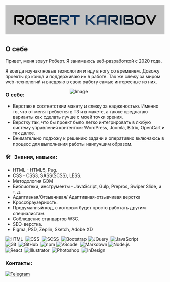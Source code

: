 ![Header](https://github.com/RobertKaribov/RobertKaribov/blob/main/assets/logo.jpg)

## О себе
Привет, меня зовут Роберт. Я занимаюсь веб-разработкой с 2020 года.

Я всегда изучаю новые технологии и иду в ногу со временем. Довожу проекты до конца и поддерживаю их в работе. Так же слежу за миром web-технологий и внедряю в свою работу самые интересные из них.

<img src="https://raw.githubusercontent.com/MicaelliMedeiros/micaellimedeiros/master/image/computer-illustration.png" min-width="300px" max-width="300px" width="300px" align="right" alt="Image">

### О себе:
  * Верстаю в соответствии макету и слежу за надежностью. Именно то, что от меня требуется в ТЗ и в макете, а также предлагаю варианты как сделать лучше с моей точки зрения.
  * Верстку так, что бы проект было легко интегрировать в любую систему управления контентом: ﻿﻿WordPress, Joomla, Bitrix, OpenCart и так далее.
  * Внимательно подхожу к решению задачи и оперативно включаюсь в процесс для выполнения работы наилучшим образом.

### 🛠 &nbsp; Знания, навыки:
  * HTML - HTML5, Pug.
  * CSS - CSS3, SASS(SCSS), LESS.
  * Методология БЭМ
  * Библиотеки, инструменты - JavaScript, Gulp, Prepros, Swiper Slide, и т. д.
  * Адаптивная/Отзывчивая/ Адаптивная-отзывчивая верстка
  * Кроссбраузерность.
  * Продуманный код, с которым будет просто работать другим специалистам.
  * Соблюдение стандартов W3C.
  * SEO-верстка.
  * Figma, PSD, Zeplin, Sketch, Adobe XD

![HTML](https://img.shields.io/badge/-HTML-05122A?style=flat&logo=HTML5)&nbsp;
![CSS](https://img.shields.io/badge/-CSS-05122A?style=flat&logo=CSS3&logoColor=1572B6)&nbsp;
![SCSS](https://img.shields.io/badge/-SCSS-000?&logo=SASS)&nbsp;
![Bootstrap](https://img.shields.io/badge/-Bootstrap-05122A?style=flat&logo=bootstrap&logoColor=563D7C)
![JQuery](https://img.shields.io/badge/-JQuery-000?style=flat&logo=JQuery&logoColor=007ACC)&nbsp;
![JavaScript](https://img.shields.io/badge/-JavaScript-05122A?style=flat&logo=javascript)&nbsp;\
![Git](https://img.shields.io/badge/-Git-05122A?style=flat&logo=git)&nbsp;
![GitHub](https://img.shields.io/badge/-GitHub-05122A?style=flat&logo=github)&nbsp;
![npm](https://img.shields.io/badge/-npm-05122A?style=flat&logo=markdown)
![VScode](https://img.shields.io/badge/-VScode-000?style=flat&logo=Visual-Studio-Code&logoColor=007ACC)&nbsp;
![Markdown](https://img.shields.io/badge/-Markdown-05122A?style=flat&logo=markdown)
![Node.js](https://img.shields.io/badge/-Node.js-05122A?style=flat&logo=node.js)&nbsp;\
![React](https://img.shields.io/badge/-React-05122A?style=flat&logo=react)&nbsp;
![Illustrator](https://img.shields.io/badge/-Illustrator-05122A?style=flat&logo=adobe-illustrator)&nbsp;
![Photoshop](https://img.shields.io/badge/-Photoshop-05122A?style=flat&logo=adobe-photoshop)&nbsp;
![InDesign](https://img.shields.io/badge/-InDesign-05122A?style=flat&logo=adobe-indesign)


### Контакты:
[![Telegram](https://img.shields.io/badge/-Telegram-ccc?style=for-the-badge&logo=telegram&logoColor=27A0D9)](https://t.me/Robert00096)

